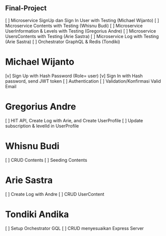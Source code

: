 ## Final-Project

[ ] Microservice SignUp dan Sign In User with Testing (Michael Wijanto)
[ ] Microservice Contents with Testing (Whisnu Budi)
[ ] Microservice UserInformation & Levels with Testing (Gregorius Andre)
[ ] Microservice UsersContents with Testing (Arie Sastra)
[ ] Microservice Log with Testing (Arie Sastra)
[ ] Orchestrator GraphQL & Redis (Tondiki)

# Michael Wijanto

[v] Sign Up with Hash Password (Role= user)
[v] Sign In with Hash password, send JWT token
[ ] Authentication
[ ] Validation/Konfirmasi Valid Email

# Gregorius Andre

[ ] HIT API, Create Log with Arie, and Create UserProfile
[ ] Update subscription & levelId in UserProfile

# Whisnu Budi

[ ] CRUD Contents
[ ] Seeding Contents

# Arie Sastra

[ ] Create Log with Andre
[ ] CRUD UserContent

# Tondiki Andika

[ ] Setup Orchestrator GQL
[ ] CRUD menyesuaikan Express Server
